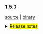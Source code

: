 ### 1.5.0 

 [source](https://github.com/seata/seata/archive/v1.5.0.zip) |
 [binary](https://github.com/seata/seata/releases/download/v1.5.0/seata-server-1.5.0.zip) 

<details>
  <summary><mark>Release notes</mark></summary>


  ### Seata 1.5.0 

Seata 1.5.0  发布。

Seata 是一款开源的分布式事务解决方案，提供高性能和简单易用的分布式事务服务。

此版本更新如下：

### feature：
  - [[#3575](https://github.com/seata/seata/pull/3575)] 支持对锁和会话不同存储的混合使用




### bugfix：
- [[#3686](https://github.com/seata/seata/pull/3686)] 修复Apollo集群配置项错误及NPE错误



### optimize： 

- [[#3678](https://github.com/seata/seata/pull/3678)] 补充遗漏的配置及新版本pr登记md文件
- [[#3654](https://github.com/seata/seata/pull/3654)] 修正拼写，applicationContex -> applicationContext
- [[#3687](https://github.com/seata/seata/pull/3687)] 修复某些场景下无法重试全局锁的问题
- [[#3689](https://github.com/seata/seata/pull/3689)] 修正script/server/config/file.properties中属性编写错误



### test：




 非常感谢以下 contributors 的代码贡献。若有无意遗漏，请报告。

  - [slievrly](https://github.com/slievrly) 
  - [a364176773](https://github.com/a364176773) 
  - [drgnchan](https://github.com/drgnchan) 
  - [caohdgege](https://github.com/caohdgege)
  - [ruanun](https://github.com/ruanun)




同时，我们收到了社区反馈的很多有价值的issue和建议，非常感谢大家。

   #### Link

   - **Seata:** https://github.com/seata/seata  
   - **Seata-Samples:** https://github.com/seata/seata-samples   
   - **Release:** https://github.com/seata/seata/releases
   - **WebSite:** https://seata.io

</details>
